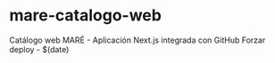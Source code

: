 # mare-catalogo-web
Catálogo web MARÉ - Aplicación Next.js integrada con GitHub
Forzar deploy - $(date)
